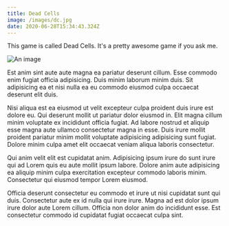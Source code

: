 ```yaml
---
title: Dead Cells
image: /images/dc.jpg
date: 2020-06-28T15:34:43.324Z
---
```

This game is called Dead Cells. It's a pretty awesome game if you ask me.

![An image](/images/dc.jpg)

Est anim sint aute aute magna ea pariatur deserunt cillum. Esse commodo enim fugiat officia adipisicing. Duis minim laborum minim duis. Sit adipisicing ea et nisi nulla ea eu commodo eiusmod culpa occaecat deserunt elit duis.

Nisi aliqua est ea eiusmod ut velit excepteur culpa proident duis irure est dolore eu. Qui deserunt mollit ut pariatur dolor eiusmod in. Elit magna cillum minim voluptate ex incididunt officia fugiat. Ad labore nostrud et aliquip esse magna aute ullamco consectetur magna in esse. Duis irure mollit proident pariatur minim mollit voluptate adipisicing adipisicing sunt fugiat. Dolore minim culpa amet elit occaecat veniam aliqua laboris consectetur.

Qui anim velit elit est cupidatat anim. Adipisicing ipsum irure do sunt irure qui ad Lorem quis eu aute mollit ipsum labore. Dolore anim aute adipisicing ea aliquip minim culpa exercitation excepteur commodo laboris minim. Consectetur qui eiusmod tempor Lorem eiusmod.

Officia deserunt consectetur eu commodo et irure ut nisi cupidatat sunt qui duis. Consectetur aute ex id nulla qui irure irure. Magna ad est dolor ipsum irure dolor aute Lorem cillum. Officia non dolor anim do incididunt esse. Est consectetur commodo id cupidatat fugiat occaecat culpa sint.